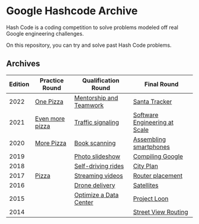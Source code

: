 # Google Hashcode Archive

Hash Code is a coding competition to solve problems modeled off real Google engineering challenges.

On this repository, you can try and solve past Hash Code problems.

## Archives

| **Edition** | **Practice Round**                       | **Qualification Round**                               | **Final Round**                                     |
|-------------|------------------------------------------|-------------------------------------------------------|-----------------------------------------------------|
| 2022        | [One Pizza](archive/2022/practice)       | [Mentorship and Teamwork](archive/2022/qualification) | [Santa Tracker](archive/2022/final)                 |
| 2021        | [Even more pizza](archive/2021/practice) | [Traffic signaling](archive/2021/qualification)       | [Software Engineering at Scale](archive/2021/final) |
| 2020        | [More Pizza](archive/2020/practice)      | [Book scanning](archive/2020/qualification)           | [Assembling smartphones](archive/2020/final)        |
| 2019        |                                          | [Photo slideshow](archive/2019/qualification)         | [Compiling Google](archive/2019/final)              |
| 2018        |                                          | [Self-driving rides](archive/2018/qualification)      | [City Plan](archive/2018/final)                     |
| 2017        | [Pizza](archive/2017/practice)           | [Streaming videos](archive/2017/qualification)        | [Router placement](archive/2017/final)              |
| 2016        |                                          | [Drone delivery](archive/2016/qualification)          | [Satellites](archive/2016/final)                    |
| 2015        |                                          | [Optimize a Data Center](archive/2015/qualification)  | [Project Loon](archive/2015/final)                  |
| 2014        |                                          |                                                       | [Street View Routing](archive/2014/final)           |
